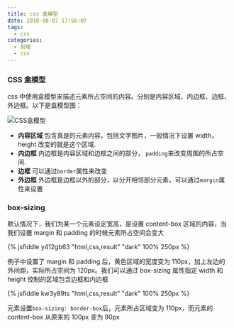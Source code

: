 ```yaml
---
title: css 盒模型
date: 2018-08-07 17:56:07
tags:
  - css
categories:
  - 前端
  - css
---
```


### CSS 盒模型

css 中使用盒模型来描述元素所占空间的内容。分别是内容区域、内边框、边框、外边框。以下是盒模型图：

![CSS盒模型](https://mink.oss-cn-beijing.aliyuncs.com/blog/box-model.svg)

<!--more-->

- **内容区域** 包含真是的元素内容。包括文字图片，一般情况下设置 width，height 改变的就是这个区域.
- **内边框** 内边框是内容区域和边框之间的部分， `padding`来改变周围的所占空间.
- **边框** 可以通过`border`属性来改变
- **外边框** 外边框是边框以外的部分，以分开相邻部分元素，可以通过`margin`属性来设置

### box-sizing

默认情况下，我们为某一个元素设定宽高，是设置 content-box 区域的内容，当我们设置 margin 和 padding 的时候元素所占空间会变大

{% jsfiddle y412gb63 "html,css,result" "dark" 100% 250px %}

例子中设置了 margin 和 padding 后，黄色区域的宽度变为 110px，加上左边的外间距，实际所占空间为 120px。我们可以通过 box-sizing 属性指定 width 和 height 控制的区域包含边框和内边框

{% jsfiddle kw3y89ts "html,css,result" "dark" 100% 250px %}

元素设置`box-sizing: border-box`后，元素所占区域变为 110px，而元素的 content-box 从原来的 100px 变为 90px
